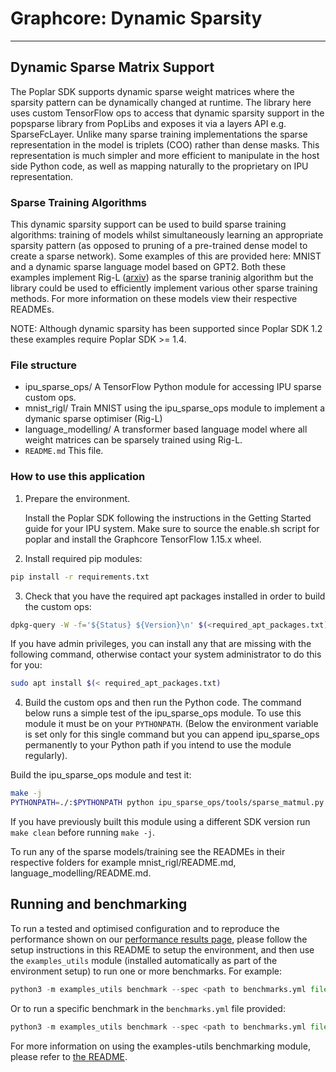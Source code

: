 # Graphcore: Dynamic Sparsity

---
## Dynamic Sparse Matrix Support

The Poplar SDK supports dynamic sparse weight matrices where the
sparsity pattern can be dynamically changed at runtime. The library
here uses custom TensorFlow ops to access that dynamic sparsity
support in the popsparse library from PopLibs and exposes it via a
layers API e.g. SparseFcLayer. Unlike many sparse training
implementations the sparse representation in the model is triplets (COO)
rather than dense masks. This representation is much simpler and more
efficient to manipulate in the host side Python code, as well as mapping
naturally to the proprietary on IPU representation.

### Sparse Training Algorithms
This dynamic sparsity support can be used to build sparse training
algorithms: training of models whilst simultaneously learning an
appropriate sparsity pattern (as opposed to pruning of a pre-trained
dense model to create a sparse network). Some examples of this are
provided here: MNIST and a dynamic sparse language model based on GPT2.
Both these examples implement Rig-L ([arxiv](https://arxiv.org/abs/1911.11134))
as the sparse traninig algorithm but the library could be used to efficiently
implement various other sparse training methods. For more information on these
models view their respective READMEs.

NOTE: Although dynamic sparsity has been supported since Poplar SDK
1.2 these examples require Poplar SDK >= 1.4.

### File structure

* ipu_sparse_ops/ A TensorFlow Python module for accessing IPU sparse custom ops.
* mnist_rigl/ Train MNIST using the ipu_sparse_ops module to implement a dymanic sparse optimiser (Rig-L)
* language_modelling/ A transformer based language model where all weight matrices can be sparsely trained using Rig-L.
* `README.md` This file.

### How to use this application

1) Prepare the environment.

   Install the Poplar SDK following the instructions in the Getting Started guide for your IPU system.
   Make sure to source the enable.sh script for poplar and install the Graphcore TensorFlow 1.15.x wheel.

2) Install required pip modules:

```bash
pip install -r requirements.txt
```

3) Check that you have the required apt packages installed in order to build the custom ops:

```bash
dpkg-query -W -f='${Status} ${Version}\n' $(<required_apt_packages.txt)
```

If you have admin privileges, you can install any that are missing with the following command, otherwise contact your system administrator to do this for you:

```bash
sudo apt install $(< required_apt_packages.txt)
```  


4) Build the custom ops and then run the Python code. The command below runs a simple test of the ipu_sparse_ops module. To use this module it must be on your `PYTHONPATH`. (Below the environment variable is set only for this single command but you can append ipu_sparse_ops permanently to your Python path if you intend to use the module regularly).

Build the ipu_sparse_ops module and test it:
```bash
make -j
PYTHONPATH=./:$PYTHONPATH python ipu_sparse_ops/tools/sparse_matmul.py
```

If you have previously built this module using a different SDK version run ```make clean``` before running ```make -j```.

To run any of the sparse models/training see the READMEs in their respective folders for example mnist_rigl/README.md, language_modelling/README.md.

## Running and benchmarking

To run a tested and optimised configuration and to reproduce the performance shown on our [performance results page](https://www.graphcore.ai/performance-results), please follow the setup instructions in this README to setup the environment, and then use the `examples_utils` module (installed automatically as part of the environment setup) to run one or more benchmarks. For example:

```python
python3 -m examples_utils benchmark --spec <path to benchmarks.yml file>
```

Or to run a specific benchmark in the `benchmarks.yml` file provided:

```python
python3 -m examples_utils benchmark --spec <path to benchmarks.yml file> --benchmark <name of benchmark>
```

For more information on using the examples-utils benchmarking module, please refer to [the README](https://github.com/graphcore/examples-utils/blob/master/examples_utils/benchmarks/README.md).


